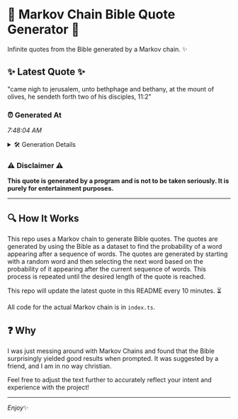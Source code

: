 # 📖 Markov Chain Bible Quote Generator 📖

Infinite quotes from the Bible generated by a Markov chain. ✨

## ✨ Latest Quote ✨
"came nigh to jerusalem, unto bethphage and bethany, at the mount of olives, he sendeth forth two of his disciples, 11:2"

### ⏰ Generated At
*7:48:04 AM*

<details>
    <summary>🛠️ Generation Details</summary>
    <p>
        <strong>🌱 Seed:</strong> came<br>
        <strong>🔄 Iterations:</strong> 20<br>
        <strong>📜 Context History:</strong><br>[ came ]: nigh<br>[ came, nigh ]: to<br>[ came, nigh, to ]: jerusalem,<br>[ came, nigh, to, jerusalem, ]: unto<br>[ came, nigh, to, jerusalem,, unto ]: bethphage<br>[ came, nigh, to, jerusalem,, unto, bethphage ]: and<br>[ nigh, to, jerusalem,, unto, bethphage, and ]: bethany,<br>[ to, jerusalem,, unto, bethphage, and, bethany, ]: at<br>[ jerusalem,, unto, bethphage, and, bethany,, at ]: the<br>[ unto, bethphage, and, bethany,, at, the ]: mount<br>[ bethphage, and, bethany,, at, the, mount ]: of<br>[ and, bethany,, at, the, mount, of ]: olives,<br>[ bethany,, at, the, mount, of, olives, ]: he<br>[ at, the, mount, of, olives,, he ]: sendeth<br>[ the, mount, of, olives,, he, sendeth ]: forth<br>[ mount, of, olives,, he, sendeth, forth ]: two<br>[ of, olives,, he, sendeth, forth, two ]: of<br>[ olives,, he, sendeth, forth, two, of ]: his<br>[ he, sendeth, forth, two, of, his ]: disciples,<br>[ sendeth, forth, two, of, his, disciples, ]: 11:2<br>
    </p>
</details>

### ⚠️ Disclaimer ⚠️
**This quote is generated by a program and is not to be taken seriously. It is purely for entertainment purposes.**

---

## 🔍 How It Works

This repo uses a Markov chain to generate Bible quotes. The quotes are generated by using the Bible as a dataset to find the probability of a word appearing after a sequence of words. The quotes are generated by starting with a random word and then selecting the next word based on the probability of it appearing after the current sequence of words. This process is repeated until the desired length of the quote is reached.

This repo will update the latest quote in this README every 10 minutes. ⏳

All code for the actual Markov chain is in `index.ts`.

## ❓ Why

I was just messing around with Markov Chains and found that the Bible surprisingly yielded good results when prompted. 
It was suggested by a friend, and I am in no way christian.

Feel free to adjust the text further to accurately reflect your intent and experience with the project!

---

*Enjoy*✨
